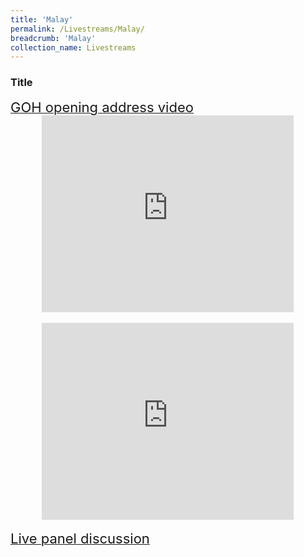 ```yaml
---
title: 'Malay'
permalink: /Livestreams/Malay/
breadcrumb: 'Malay'
collection_name: Livestreams
---
```

###  Title
<html>
<body>
<style>
   iframe{
border : 0;
width:80% ;
}
  </style>
   <!-- Global site tag (gtag.js) - Google Ads: 726049306 -->
   <a href="#"><span style="font-size:22px;">GOH opening address video </span></a>
  <center>
<iframe width="560" height="315" src="https://www.youtube.com/embed/d6fmLlW8eoE" frameborder="0" allow="accelerometer; autoplay; encrypted-media; gyroscope; picture-in-picture" allowfullscreen></iframe> </center>
    <br/>
  <center>
  <iframe width="560" height="315" src="https://www.youtube.com/embed/d6fmLlW8eoE" frameborder="0" allow="accelerometer; autoplay; encrypted-media; gyroscope; picture-in-picture" allowfullscreen></iframe></center>
    <br/>
   <a href="#"> <span style="font-size:22px;">Live panel discussion </span></a>

